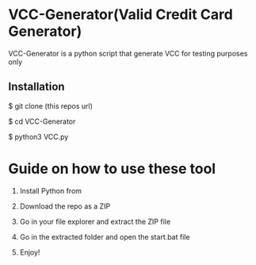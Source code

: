 # VCC-Generator(Valid Credit Card Generator)  
VCC-Generator is a python script that generate VCC for testing purposes only<br>        
   
   
<h2>Installation</h2> 
    
<p>$ git clone (this repos url)</p>   
<p>$ cd VCC-Generator</p>    
<p>$ python3 VCC.py</p>      
    
# Guide on how to use these tool     
  
1. Install Python from 
    
2. Download the repo as a ZIP      
  
3. Go in your file explorer and extract the ZIP file      
      
4. Go in the extracted folder and open the start.bat file    
   
5. Enjoy!